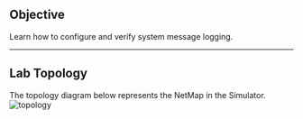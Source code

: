 ## Objective  
Learn how to configure and verify system message logging.  

---

## Lab Topology  
The topology diagram below represents the NetMap in the Simulator.  
![topology](https://github.com/nickbruggen90/Boson-Network-Labs/blob/main/Images/Screenshot%202025-05-14%20042538.png)

